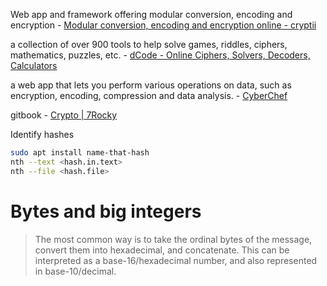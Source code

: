

Web app and framework offering modular conversion, encoding and encryption - [Modular conversion, encoding and encryption online - cryptii](https://cryptii.com/)

a collection of over 900 tools to help solve games, riddles, ciphers, mathematics, puzzles, etc. - [dCode - Online Ciphers, Solvers, Decoders, Calculators](https://www.dcode.fr/en)

a web app that lets you perform various operations on data, such as encryption, encoding, compression and data analysis. - [CyberChef](https://cyberchef.org/)

gitbook - [Crypto | 7Rocky](https://7rocky.github.io/en/ctf/htb-challenges/crypto/)

Identify hashes 
```sh
sudo apt install name-that-hash
nth --text <hash.in.text>
nth --file <hash.file>
```

# Bytes and big integers 

> The most common way is to take the ordinal bytes of the message, convert them into hexadecimal, and concatenate. This can be interpreted as a base-16/hexadecimal number, and also represented in base-10/decimal.

